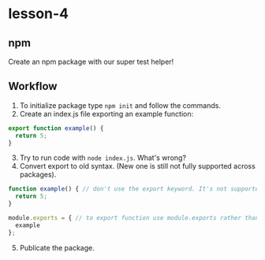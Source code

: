 # lesson-4

## npm

Create an npm package with our super test helper!

## Workflow

1. To initialize package type `npm init` and follow the commands.
2. Create an index.js file exporting an example function:
```js
export function example() {
  return 5;
}
```
3. Try to run code with `node index.js`. What's wrong?
4. Convert export to old syntax. (New one is still not fully supported across packages).
```js
function example() { // don't use the export keyword. It's not supported in node.
  return 5;
}

module.exports = { // to export function use module.exports rather than export keyword
  example
};
```
5. Publicate the package.